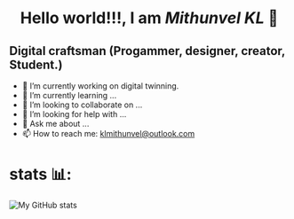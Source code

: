 <h1 style="text-align: center;"><strong>Hello world!!!, I am <em>Mithunvel KL</em> </strong>🤠</h1>

## Digital craftsman (Progammer, designer, creator, Student.)


- 🔭 I’m currently working on digital twinning.
- 🌱 I’m currently learning ...
- 👯 I’m looking to collaborate on ...
- 🤔 I’m looking for help with ...
- 💬 Ask me about ...
- 📫 How to reach me: klmithunvel@outlook.com

# stats 📊:
![My GitHub stats](https://github-readme-stats.vercel.app/api?username=KL-Mithunvel&show_icons=true&theme=codeSTACKr)